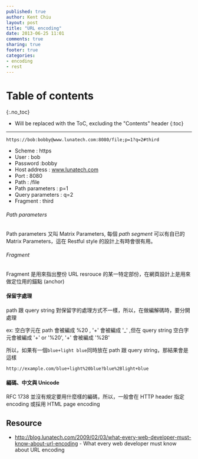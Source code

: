 ```yaml
---
published: true
author: Kent Chiu
layout: post
title: "URL encoding"
date: 2013-06-25 11:01
comments: true
sharing: true
footer: true
categories: 
- encoding
- rest
---
```


# Table of contents
{:.no_toc}

* Will be replaced with the ToC, excluding the "Contents" header
{:toc}

----------------------------------------------------------------



`https://bob:bobby@www.lunatech.com:8080/file;p=1?q=2#third`

- Scheme           : https
- User             : bob
- Password         :bobby
- Host address     : www.lunatech.com
- Port             : 8080
- Path             : /file
- Path parameters  : p=1
- Query parameters : q=2
- Fragment         : third

###### Path parameters
Path parameters 又叫 Matrix Parameters, 每個 *path segment* 可以有自已的 Matrix Parameters，這在 Restful style 的設計上有時會很有用。

###### Fragment

Fragment 是用來指出整份 URL resrouce 的某一特定部份，在網頁設計上是用來做定位用的錨點 (anchor)

#### 保留字處理

path 跟 query string 對保留字的處理方式不一樣，所以，在做編解碼時，要分開處理

ex:
空白字元在 path 會被編成 %20 , '+' 會被編成 '_' ,但在 query string 空白字元會被編成 '+' or '%20', '+' 會被編成 '%2B'

所以，如果有一個`blue+light blue`同時放在 path 跟 query string，那結果會是這樣

 	http://example.com/blue+light%20blue?blue%2Blight+blue

#### 編碼、中文與 Unicode

RFC 1738 並沒有規定要用什麼樣的編碼，所以，一般會在 HTTP header 指定 encoding 或採用 HTML page encoding


## Resource
  - <http://blog.lunatech.com/2009/02/03/what-every-web-developer-must-know-about-url-encoding> - What every web developer must know about URL encoding





